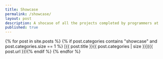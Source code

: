 ```yaml
---
title: Showcase
permalink: /showcase/
layout: post
description: A shocase of all the projects completed by programmers at WCGS.
published: true
---
```


{% for post in site.posts %}
{% if post.categories contains "showcase" and post.categories.size == 1 %}
[{{ post.title }}{{ post.categories | size }}]({{ post.url }}){% endif %}
{% endfor %}
